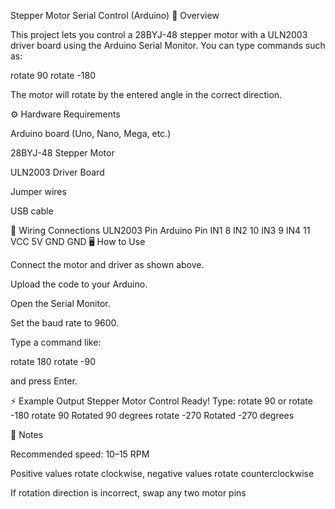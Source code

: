 Stepper Motor Serial Control (Arduino)
📘 Overview

This project lets you control a 28BYJ-48 stepper motor with a ULN2003 driver board using the Arduino Serial Monitor.
You can type commands such as:

rotate 90
rotate -180


The motor will rotate by the entered angle in the correct direction.

⚙️ Hardware Requirements

Arduino board (Uno, Nano, Mega, etc.)

28BYJ-48 Stepper Motor

ULN2003 Driver Board

Jumper wires

USB cable

🧩 Wiring Connections
ULN2003 Pin	Arduino Pin
IN1	8
IN2	10
IN3	9
IN4	11
VCC	5V
GND	GND
🖥️ How to Use

Connect the motor and driver as shown above.

Upload the code to your Arduino.

Open the Serial Monitor.

Set the baud rate to 9600.

Type a command like:

rotate 180
rotate -90


and press Enter.

⚡ Example Output
Stepper Motor Control Ready!
Type: rotate 90 or rotate -180
rotate 90
Rotated 90 degrees
rotate -270
Rotated -270 degrees

🧾 Notes

Recommended speed: 10–15 RPM

Positive values rotate clockwise, negative values rotate counterclockwise

If rotation direction is incorrect, swap any two motor pins
